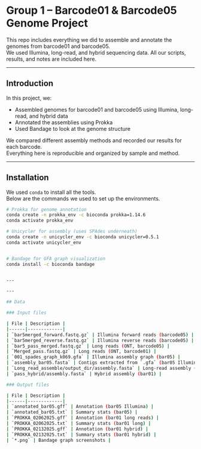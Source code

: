 #  Group 1 – Barcode01 & Barcode05 Genome Project

This repo includes everything we did to assemble and annotate the genomes from barcode01 and barcode05.  
We used Illumina, long-read, and hybrid sequencing data. All our scripts, results, and notes are included here.

---

## Introduction

In this project, we:

- Assembled genomes for barcode01 and barcode05 using Illumina, long-read, and hybrid data
- Annotated the assemblies using Prokka
- Used Bandage to look at the genome structure

We compared different assembly methods and recorded our results for each barcode.  
Everything here is reproducible and organized by sample and method.

---

## Installation

We used `conda` to install all the tools.  
Below are the commands we used to set up the environments.

```bash
# Prokka for genome annotation
conda create -n prokka_env -c bioconda prokka=1.14.6
conda activate prokka_env

# Unicycler for assembly (uses SPAdes underneath)
conda create -n unicycler_env -c bioconda unicycler=0.5.1
conda activate unicycler_env


# Bandage for GFA graph visualization
conda install -c bioconda bandage


---

---

## Data

### Input files

| File | Description |
|------|-------------|
| `bar5merged_forward.fastq.gz` | Illumina forward reads (barcode05) |
| `bar5merged_reverse.fastq.gz` | Illumina reverse reads (barcode05) |
| `bar5_pass_merged.fastq.gz` | Long reads (ONT, barcode05) |
| `Merged_pass.fastq.gz` | Long reads (ONT, barcode01) |
| `001_spades_graph_k069.gfa` | Illumina assembly graph (bar05) |
| `assembly_bar05.fasta` | Contigs extracted from `.gfa` (bar05 Illumina) |
| `Long_read_assemble/output_dir/assembly.fasta` | Long-read assembly (bar01) |
| `pass_hybrid/assembly.fasta` | Hybrid assembly (bar01) |

### Output files

| File | Description |
|------|-------------|
| `annotated_bar05.gff` | Annotation (bar05 Illumina) |
| `annotated_bar05.txt` | Summary stats (bar05) |
| `PROKKA_02062025.gff` | Annotation (bar01 long reads) |
| `PROKKA_02062025.txt` | Summary stats (bar01 long) |
| `PROKKA_02132025.gff` | Annotation (bar01 hybrid) |
| `PROKKA_02132025.txt` | Summary stats (bar01 hybrid) |
| `*.png` | Bandage graph screenshots |

